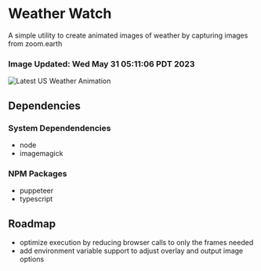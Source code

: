 # Weather Watch

A simple utility to create animated images of weather by capturing images from zoom.earth

### Image Updated: Wed May 31 05:11:06 PDT 2023

![Latest US Weather Animation](animations/2023-05-31.webp)

## Dependencies
### System Dependendencies
* node
* imagemagick
### NPM Packages
* puppeteer
* typescript

## Roadmap
* optimize execution by reducing browser calls to only the frames needed
* add environment variable support to adjust overlay and output image options
